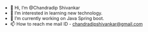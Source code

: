 - 👋 Hi, I’m @Chandradip Shivankar 
- 👀 I’m interested in learning new technology.
- 🌱 I’m currently working on Java Spring boot.
- 📫 How to reach me mail ID - chandradipshivankar@gmail.com

<!---
ChandradipMoonlight/ChandradipMoonlight is a ✨ special ✨ repository because its `README.md` (this file) appears on your GitHub profile.
You can click the Preview link to take a look at your changes.
--->
